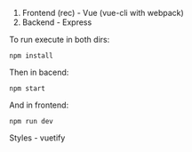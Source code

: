 1. Frontend (rec) - Vue (vue-cli with webpack)
2. Backend - Express 

To run execute in both dirs:
```
npm install
```
Then in bacend:
```
npm start
```
And in frontend:
```
npm run dev
```

Styles - vuetify
